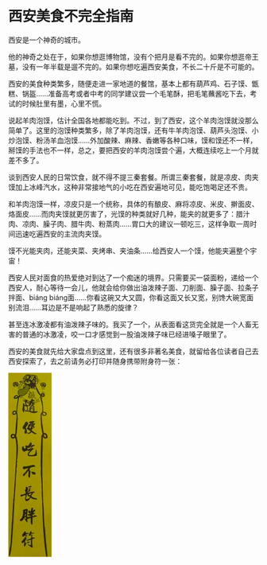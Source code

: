 # 西安美食不完全指南

西安是一个神奇的城市。

他的神奇之处在于，如果你想逛博物馆，没有个把月是看不完的。如果你想逛帝王墓，没有一年半载是遛不完的。如果你想吃遍西安美食，不长二十斤是不可能的。

西安的美食种类繁多，随便走进一家地道的餐馆，基本上都有葫芦鸡、石子馍、甑糕、锅盔……准备高考或者中考的同学建议尝一个毛笔酥，把毛笔蘸酱吃下去，考试的时候肚里有墨，心里不慌。

说起羊肉泡馍，估计全国各地都能吃到。不过，到了西安，这个羊肉泡馍就没那么简单了。这里的泡馍种类繁多，除了羊肉泡馍，还有牛羊肉泡馍、葫芦头泡馍、小炒泡馍、粉汤羊血泡馍……外加酸辣、麻辣、香嫩等各种口味，馍和馍还不一样，掰馍的手法也不一样，总之，要把西安的羊肉泡馍尝个遍，大概连续吃上一个月就差不多了。

谈到西安人民的日常饮食，就不得不提三秦套餐。所谓三秦套餐，就是凉皮、肉夹馍加上冰峰汽水，这种非常接地气的小吃在西安遍地可见，能吃饱喝足还不贵。

和羊肉泡馍一样，凉皮只是一个统称，具体的有酿皮、麻将凉皮、米皮、擀面皮、烙面皮……而肉夹馍就更厉害了，光馍的种类就好几种，能夹的就更多了：腊汁肉、凉肉、臊子肉、腊牛肉、粉蒸肉……胃口大的建议一顿吃三，这样争取一周时间迅速吃遍西安的主流肉夹馍。

馍不光能夹肉，还能夹菜、夹烤串、夹油条……给西安人一个馍，他能夹遍整个宇宙！

西安人民对面食的热爱绝对到达了一个痴迷的境界。只需要买一袋面粉，递给一个西安人，耐心等待一会儿，他就会给你做出油泼辣子面、刀削面、臊子面、拉条子拌面、biáng biáng面……你看这碗又大又圆，你看这面又长又宽，别馋大碗宽面别流泪……耳边是不是响起了熟悉的旋律？

甚至连冰激凌都有油泼辣子味的。我买了一个，从表面看这货完全就是一个人畜无害的普通的冰激凌，咬一口才感觉到一股油泼辣子味已经进嗓子眼里了。

西安的美食就先给大家盘点到这里，还有很多非著名美食，就留给各位读者自己去西安探索了，去之前请务必打印并随身携带附身符一张：

![随便吃不长胖符](fu.jpg)
